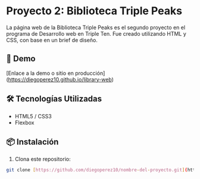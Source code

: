 # Proyecto 2: Biblioteca Triple Peaks

La página web de la Biblioteca Triple Peaks es el segundo proyecto en el programa de Desarrollo web en Triple Ten. Fue creado utilizando HTML y CSS, con base en un brief de diseño.

## 🚀 Demo

[Enlace a la demo o sitio en producción]
(https://diegoperez10.github.io/library-web)


## 🛠️ Tecnologías Utilizadas

- HTML5 / CSS3
- Flexbox

## 📦 Instalación

1. Clona este repositorio:
```bash
git clone [https://github.com/diegoperez10/nombre-del-proyecto.git](https://github.com/diegoperez10/library-web.git)
